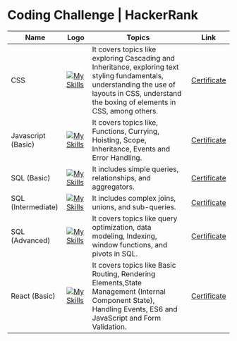 # Coding Challenge | HackerRank 

| Name |Logo | Topics | Link |
|---|---|---|---|
|CSS|[![My Skills](https://skillicons.dev/icons?i=css)](https://skillicons.dev)| It covers topics like exploring Cascading and Inheritance, exploring text styling fundamentals, understanding the use of layouts in CSS, understand the boxing of elements in CSS, among others.|[Certificate](certifications/css%20certificate.pdf)|
|Javascript (Basic)|[![My Skills](https://skillicons.dev/icons?i=js)](https://skillicons.dev)|It covers topics like, Functions, Currying, Hoisting, Scope, Inheritance, Events and Error Handling.|[Certificate](certifications/javascript_basic%20certificate.pdf)|
|SQL (Basic)|[![My Skills](https://skillicons.dev/icons?i=mysql)](https://skillicons.dev)|It includes simple queries, relationships, and aggregators.|[Certificate](certifications/sql_basic%20certificate.pdf)|
|SQL (Intermediate)|[![My Skills](https://skillicons.dev/icons?i=mysql)](https://skillicons.dev)|It includes complex joins, unions, and sub-queries. |[Certificate](certifications/sql_intermediate%20certificate.pdf)|
|SQL (Advanced)|[![My Skills](https://skillicons.dev/icons?i=mysql)](https://skillicons.dev)|It covers topics like query optimization, data modeling, Indexing, window functions, and pivots in SQL.|[Certificate](certifications/sql_advanced%20certificate.pdf)|
|React (Basic)|[![My Skills](https://skillicons.dev/icons?i=react)](https://skillicons.dev)|It covers topics like Basic Routing, Rendering Elements,State Management (Internal Component State), Handling Events, ES6 and JavaScript and Form Validation.|[Certificate](certifications/react_basic%20certificate.pdf)|

